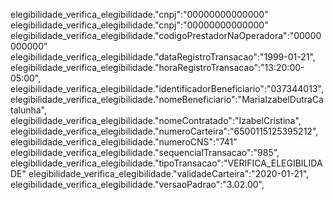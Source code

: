 elegibilidade_verifica_elegibilidade."cnpj":"00000000000000"
elegibilidade_verifica_elegibilidade."cnpj":"00000000000000"
elegibilidade_verifica_elegibilidade."codigoPrestadorNaOperadora":"00000000000"
elegibilidade_verifica_elegibilidade."dataRegistroTransacao":"1999-01-21",
elegibilidade_verifica_elegibilidade."horaRegistroTransacao":"13:20:00-05:00",
elegibilidade_verifica_elegibilidade."identificadorBeneficiario":"037344013",
elegibilidade_verifica_elegibilidade."nomeBeneficiario":"MariaIzabelDutraCatalunha",
elegibilidade_verifica_elegibilidade."nomeContratado":"IzabelCristina",
elegibilidade_verifica_elegibilidade."numeroCarteira":"6500115125395212",
elegibilidade_verifica_elegibilidade."numeroCNS":"741"
elegibilidade_verifica_elegibilidade."sequencialTransacao":"985",
elegibilidade_verifica_elegibilidade."tipoTransacao":"VERIFICA_ELEGIBILIDADE"
elegibilidade_verifica_elegibilidade."validadeCarteira":"2020-01-21",
elegibilidade_verifica_elegibilidade."versaoPadrao":"3.02.00",
